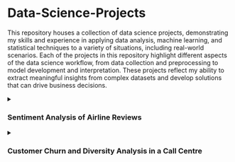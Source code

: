 # Data-Science-Projects

This repository houses a collection of data science projects, demonstrating my skills and experience in applying data analysis, machine learning, and statistical techniques to a variety of situations, including real-world scenarios. Each of the projects in this repository highlight different aspects of the data science workflow, from data collection and preprocessing to model development and interpretation. These projects reflect my ability to extract meaningful insights from complex datasets and develop solutions that can drive business decisions.

<details>
<summary><h3>Sentiment Analysis of Airline Reviews</h3></summary>

This project is part of the [British Airways Data Science Virtual Experience on Forage](https://www.theforage.com/simulations/british-airways/data-science-yqoz) during which I applied data science techniques to analyse customer feedback and enable data-driven decision-making. This involved performing sentiment analysis on airline reviews, building machine learning models to predict the most important factors towards customers completing their bookings, and visualising key trends to inform improvements. For this, I used Python and natural language processing (NLP) techniques to extract insights from unstructured text data in the form of online reviews which I scraped and saved to a `.csv` file (the `data-BA_reviews.csv` file included in this repository). Overall, I developed a deeper understanding of how data science can be used in various industries (the aviation industry, in this case) to drive customer-focused decision-making, improve operational efficiency, and enhance the overall passenger experience.

<details>
<summary><h4>Task 1: Web Scraping and Sentiment Analysis</h4></summary>
This notebook is the first task of a two-part project aimed at predicting customer booking behaviours. Here, the focus is on collecting raw data and preparing it for analysis. Using web scraping techniques, the notebook extracts reviews from a public website, processes the data to ensure cleanliness and consistency, and prepares it for use in predictive modelling.

<break></break>

The extracted data was processed and analysed using natural language processing (NLP) techniques to perform sentiment analysis to provide valuable insights into customer satisfaction and experience with British Airways.

#### Key Features

- Web scraping using `BeautifulSoup` and `requests` libraries to extract review data from Skytrax - collected a substantial number of reviews (3500), iterating through multiple pages dynamically, and stored them in the `data-BA_reviews.csv` file which is also included here.
- Initial text preprocessing including trimming whitespace as well as removing HTML tags, special characters, and stopwords.
- Advanced data visualisation techniques using Matplotlib and Seaborn to present findings effectively as histograms and wordclouds (utilising the `wordcloud` library). 

#### Results

- Successfully scraped and cleaned a dataset containing reviews, bulding techniques and gaining experience for subsequent predictive analysis.
- Visualised sentiment distribution across various aspects of the airline service.
- Created a wordcloud to highlight frequently mentioned positive and negative aspects.
- Demonstrated the feasibility of automating data collection from dynamic web pages.

<img src = "British-Airways-Data-Science/BA Data Science plots/01 Web Scraping and Sentiment Analysis/Reviews_per_Score.png">

<img src = "British-Airways-Data-Science/BA Data Science plots/01 Web Scraping and Sentiment Analysis/Wordcloud.png">

#### Applications

In the context of this Virtal Experience Program:

- Enhance customer experience by addressing common pain points identified in negative reviews.
- Inform targeted marketing strategies based on positive aspects highlighted by customers.
- Present the ability to benchmark against competitors by comparing sentiment scores.

How this will add to my data analysis and data science experience:

- The web scraping techniques can be adapted to collect data from other domains, such as e-commerce, social media, or news sites.
- The cleaned and structured data produced from this can serve as input for text analysis, sentiment analysis, or predictive modelling in various contexts (e.g. to create and train an RNN for predicting the next word in similar reviews).

#### Potential Extensions

- Implement advanced NLP techniques like topic modeling to automatically categorize review content.
- Develop an automated solution by extending the use of the `BeautifulSoup` library here as well as adding real-time sentiment monitoring to track changes in customer satisfaction on a more granular level.
- Integrate sentiment analysis results with other data sources (e.g. flight data and customer demographics) to provide more comprehensive insights
- Create an interactive dashboard for easy exploration of sentiment trends and patterns.

</details>

<details>
<summary><h4>Task 2: Predictive Modeling of Customer Bookings</h4></summary>
This notebook represents the second part of the project of understanding and predicting customer booking behaviours. It builds on the foundational data exploration conducted in Part 1 and implements machine learning solutions that address a specific predictive task: determining whether a customer will complete a booking.

#### Key Features

- Performed data cleaning and transformation, including handling missing values, feature engineering, and encoding categorical variables.
- Highlighted distributions and potential features in the data using bar graphs, boxplots, and kernel density estimate (KDE) plots scatter plots created with the `matplotlib` and `seaborn` libraries.
- Implemented supervised learning models using scikit-learn and conducted hyperparameter tuning via grid search to optimise model performance.
- Evaluated models using metrics such as accuracy, precision, recall, and F1 score.

#### Results
- The trained models successfully predicted customer booking outcomes with high accuracy (0.85 and 0.83 before and after hyperparameter optimisation, respecitvely).
- In between the two, XGBoost with hyperparameter optimisation made better predections as indicated by the models' F1 scores in particular where the initial model had an F1 score of 0.08 which then improved to 0.21 with hyperparameter optimisation. However, since this is still below 0.5, the model still had rather poor performance. This could perhaps be improved by creating more training data using data augmentation, further optimising the hyperparameters, or even using another model such as a Random Forest Classifier or simpler regression methods like Linear, Lasso, Ridge, etc. 
- Feature importance analysis identified critical factors influencing booking behaviour, namely `purchase_lead` (the number of days in between the date of booking and the date of the flight) and `length_of_stay`.


<img src = "British-Airways-Data-Science/BA Data Science plots/02 Predictive Modeling of Customer Bookings/Outliers_in_Numeric_Columns.png">

Box plots to identify outliers in the numeric columns.

<break></break>

<img src = "British-Airways-Data-Science/BA Data Science plots/02 Predictive Modeling of Customer Bookings/Dist_of_Numerical_Data.png">

Distributions of the numerical columns.

<break></break>

<img src = "British-Airways-Data-Science/BA Data Science plots/02 Predictive Modeling of Customer Bookings/Feature_Transformation.png">

The distributions were not normal so feature transformation was performed so that the ML model will have better results.

<break></break>

<img src = "British-Airways-Data-Science/BA Data Science plots/02 Predictive Modeling of Customer Bookings/XGBoost.png">

Confusion matrix for the initial XGBoost Classifier:

- Accuracy (Test Set): 0.85
- Precision (Test Set): 0.42
- Recall (Test Set): 0.04
- F1-Score (Test Set): 0.08
- roc_auc (test-proba): 0.52
- roc_auc (train-proba): 0.53

<break></break>

<img src = "British-Airways-Data-Science/BA Data Science plots/02 Predictive Modeling of Customer Bookings/XGBoost_with_Hyperparameter_Optimisation.png">

The confusion matrix for the classifier after hyperparameter optimisation:

- Accuracy (Test Set): 0.83
- Precision (Test Set): 0.34
- Recall (Test Set): 0.15
- F1-Score (Test Set): 0.21
- roc_auc (test-proba): 0.55
- roc_auc (train-proba): 0.98

<break></break>

<img src = "British-Airways-Data-Science/BA Data Science plots/02 Predictive Modeling of Customer Bookings/Feature_Importance.png">

Results of the most important features determined by the model.

#### Applications

- Enhance the booking experience by prioritising features important to customers within the user interface.
- Optimise pricing strategies by identifing price sensitivities in different customer segments. This can also include personalising marketing campaigns (e.g. loyalty programs and special offers) by targeting customers with a higher likelihood of purchasing.
- Extend the data analysis and ML models into a real-time predictive system in which the models (and hyperparameters) constantly update as live data is added.

#### Potential Extensions

- Compare the current models with other types such as Random Forest.
- Explore data augmentation techniques to increase the training and test data samples.
- Implement deep learning approaches such as neural networks for potentially higher accuracy.
- Utilise ensemble methods for potentially improved performance by directly combining the predictions from multiple models or even combining the predictions from models trained on different representations of the data.
- Incorporate additional data sources like macroeconomic indicators or competitor pricing to enhance the model's predictive power.

</details>

</details>

<details>
<summary><h3>Customer Churn and Diversity Analysis in a Call Centre</h3></summary>

This project is part of Forage's [PwC Switzerland Power BI](https://www.theforage.com/simulations/pwc-ch/power-bi-cqxg) Virtual Experience Program.

</details>
